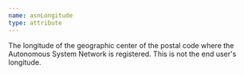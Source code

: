 ```yaml
---
name: asnLongitude
type: attribute
---
```


The longitude of the geographic center of the postal code where the Autonomous System Network is registered. This is not the end user's longitude.